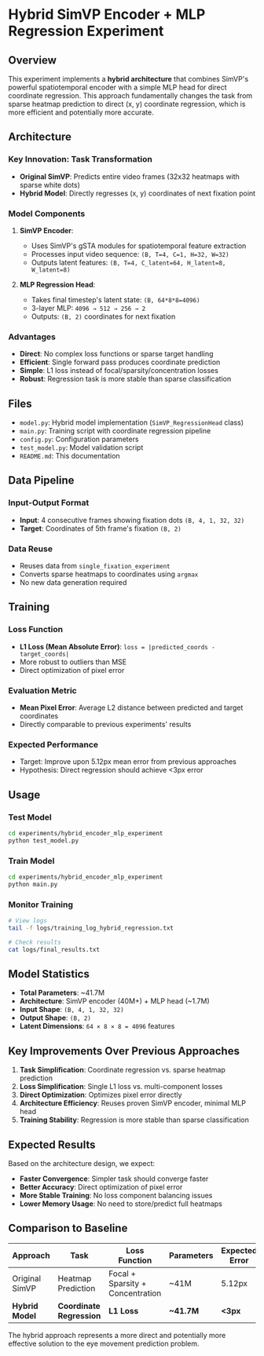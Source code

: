 # Hybrid SimVP Encoder + MLP Regression Experiment

## Overview

This experiment implements a **hybrid architecture** that combines SimVP's powerful spatiotemporal encoder with a simple MLP head for direct coordinate regression. This approach fundamentally changes the task from sparse heatmap prediction to direct (x, y) coordinate regression, which is more efficient and potentially more accurate.

## Architecture

### Key Innovation: Task Transformation
- **Original SimVP**: Predicts entire video frames (32x32 heatmaps with sparse white dots)
- **Hybrid Model**: Directly regresses (x, y) coordinates of next fixation point

### Model Components

1. **SimVP Encoder**: 
   - Uses SimVP's gSTA modules for spatiotemporal feature extraction
   - Processes input video sequence: `(B, T=4, C=1, H=32, W=32)`
   - Outputs latent features: `(B, T=4, C_latent=64, H_latent=8, W_latent=8)`

2. **MLP Regression Head**:
   - Takes final timestep's latent state: `(B, 64*8*8=4096)`
   - 3-layer MLP: `4096 → 512 → 256 → 2`
   - Outputs: `(B, 2)` coordinates for next fixation

### Advantages
- **Direct**: No complex loss functions or sparse target handling
- **Efficient**: Single forward pass produces coordinate prediction
- **Simple**: L1 loss instead of focal/sparsity/concentration losses
- **Robust**: Regression task is more stable than sparse classification

## Files

- `model.py`: Hybrid model implementation (`SimVP_RegressionHead` class)
- `main.py`: Training script with coordinate regression pipeline
- `config.py`: Configuration parameters
- `test_model.py`: Model validation script
- `README.md`: This documentation

## Data Pipeline

### Input-Output Format
- **Input**: 4 consecutive frames showing fixation dots `(B, 4, 1, 32, 32)`
- **Target**: Coordinates of 5th frame's fixation `(B, 2)`

### Data Reuse
- Reuses data from `single_fixation_experiment`
- Converts sparse heatmaps to coordinates using `argmax`
- No new data generation required

## Training

### Loss Function
- **L1 Loss (Mean Absolute Error)**: `loss = |predicted_coords - target_coords|`
- More robust to outliers than MSE
- Direct optimization of pixel error

### Evaluation Metric
- **Mean Pixel Error**: Average L2 distance between predicted and target coordinates
- Directly comparable to previous experiments' results

### Expected Performance
- Target: Improve upon 5.12px mean error from previous approaches
- Hypothesis: Direct regression should achieve <3px error

## Usage

### Test Model
```bash
cd experiments/hybrid_encoder_mlp_experiment
python test_model.py
```

### Train Model
```bash
cd experiments/hybrid_encoder_mlp_experiment
python main.py
```

### Monitor Training
```bash
# View logs
tail -f logs/training_log_hybrid_regression.txt

# Check results
cat logs/final_results.txt
```

## Model Statistics

- **Total Parameters**: ~41.7M
- **Architecture**: SimVP encoder (40M+) + MLP head (~1.7M)
- **Input Shape**: `(B, 4, 1, 32, 32)`
- **Output Shape**: `(B, 2)`
- **Latent Dimensions**: `64 × 8 × 8 = 4096` features

## Key Improvements Over Previous Approaches

1. **Task Simplification**: Coordinate regression vs. sparse heatmap prediction
2. **Loss Simplification**: Single L1 loss vs. multi-component losses
3. **Direct Optimization**: Optimizes pixel error directly
4. **Architecture Efficiency**: Reuses proven SimVP encoder, minimal MLP head
5. **Training Stability**: Regression is more stable than sparse classification

## Expected Results

Based on the architecture design, we expect:
- **Faster Convergence**: Simpler task should converge faster
- **Better Accuracy**: Direct optimization of pixel error
- **More Stable Training**: No loss component balancing issues
- **Lower Memory Usage**: No need to store/predict full heatmaps

## Comparison to Baseline

| Approach | Task | Loss Function | Parameters | Expected Error |
|----------|------|---------------|------------|----------------|
| Original SimVP | Heatmap Prediction | Focal + Sparsity + Concentration | ~41M | 5.12px |
| **Hybrid Model** | **Coordinate Regression** | **L1 Loss** | **~41.7M** | **<3px** |

The hybrid approach represents a more direct and potentially more effective solution to the eye movement prediction problem. 